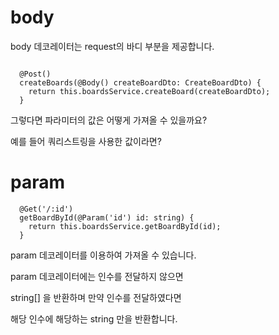 # body

body 데코레이터는 request의 바디 부분을 제공합니다.

```tsx

  @Post()
  createBoards(@Body() createBoardDto: CreateBoardDto) {
    return this.boardsService.createBoard(createBoardDto);
  }

```

그렇다면 파라미터의 값은 어떻게 가져올 수 있을까요?

예를 들어 쿼리스트링을 사용한 값이라면?

# param

```tsx
  @Get('/:id')
  getBoardById(@Param('id') id: string) {
    return this.boardsService.getBoardById(id);
  }

```

param 데코레이터를 이용하여 가져올 수 있습니다.

param 데코레이터에는 인수를 전달하지 않으면

string[] 을 반환하며 만약 인수를 전달하였다면

해당 인수에 해당하는 string 만을 반환합니다.

